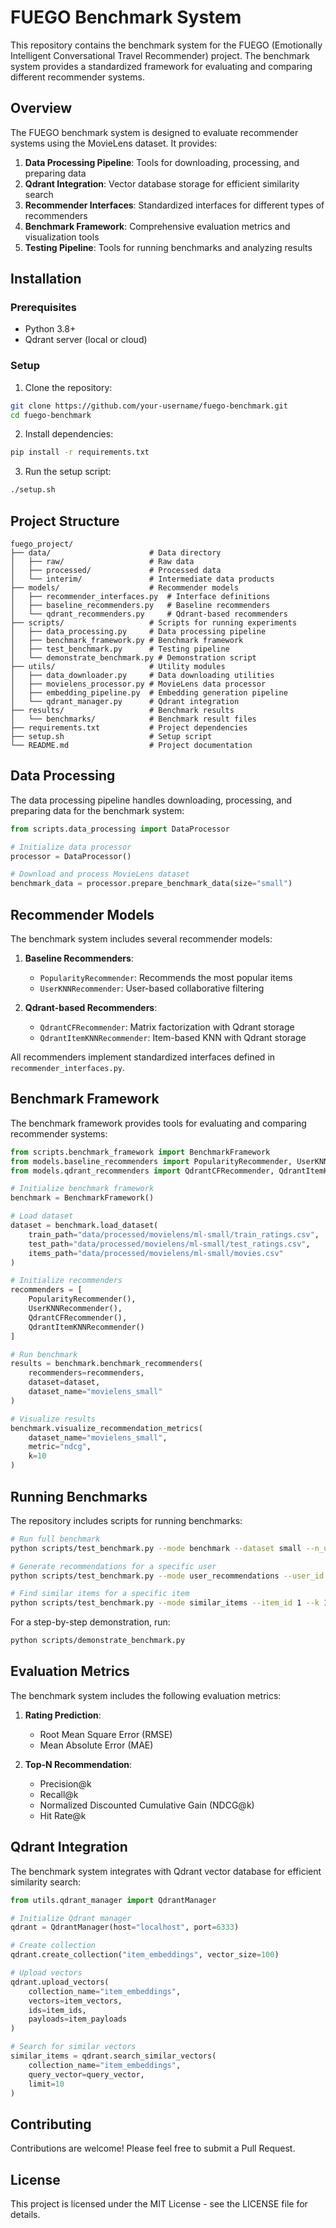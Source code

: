 # FUEGO Benchmark System

This repository contains the benchmark system for the FUEGO (Emotionally Intelligent Conversational Travel Recommender) project. The benchmark system provides a standardized framework for evaluating and comparing different recommender systems.

## Overview

The FUEGO benchmark system is designed to evaluate recommender systems using the MovieLens dataset. It provides:

1. **Data Processing Pipeline**: Tools for downloading, processing, and preparing data
2. **Qdrant Integration**: Vector database storage for efficient similarity search
3. **Recommender Interfaces**: Standardized interfaces for different types of recommenders
4. **Benchmark Framework**: Comprehensive evaluation metrics and visualization tools
5. **Testing Pipeline**: Tools for running benchmarks and analyzing results

## Installation

### Prerequisites

- Python 3.8+
- Qdrant server (local or cloud)

### Setup

1. Clone the repository:
```bash
git clone https://github.com/your-username/fuego-benchmark.git
cd fuego-benchmark
```

2. Install dependencies:
```bash
pip install -r requirements.txt
```

3. Run the setup script:
```bash
./setup.sh
```

## Project Structure

```
fuego_project/
├── data/                      # Data directory
│   ├── raw/                   # Raw data
│   ├── processed/             # Processed data
│   └── interim/               # Intermediate data products
├── models/                    # Recommender models
│   ├── recommender_interfaces.py  # Interface definitions
│   ├── baseline_recommenders.py   # Baseline recommenders
│   └── qdrant_recommenders.py     # Qdrant-based recommenders
├── scripts/                   # Scripts for running experiments
│   ├── data_processing.py     # Data processing pipeline
│   ├── benchmark_framework.py # Benchmark framework
│   ├── test_benchmark.py      # Testing pipeline
│   └── demonstrate_benchmark.py # Demonstration script
├── utils/                     # Utility modules
│   ├── data_downloader.py     # Data downloading utilities
│   ├── movielens_processor.py # MovieLens data processor
│   ├── embedding_pipeline.py  # Embedding generation pipeline
│   └── qdrant_manager.py      # Qdrant integration
├── results/                   # Benchmark results
│   └── benchmarks/            # Benchmark result files
├── requirements.txt           # Project dependencies
├── setup.sh                   # Setup script
└── README.md                  # Project documentation
```

## Data Processing

The data processing pipeline handles downloading, processing, and preparing data for the benchmark system:

```python
from scripts.data_processing import DataProcessor

# Initialize data processor
processor = DataProcessor()

# Download and process MovieLens dataset
benchmark_data = processor.prepare_benchmark_data(size="small")
```

## Recommender Models

The benchmark system includes several recommender models:

1. **Baseline Recommenders**:
   - `PopularityRecommender`: Recommends the most popular items
   - `UserKNNRecommender`: User-based collaborative filtering

2. **Qdrant-based Recommenders**:
   - `QdrantCFRecommender`: Matrix factorization with Qdrant storage
   - `QdrantItemKNNRecommender`: Item-based KNN with Qdrant storage

All recommenders implement standardized interfaces defined in `recommender_interfaces.py`.

## Benchmark Framework

The benchmark framework provides tools for evaluating and comparing recommender systems:

```python
from scripts.benchmark_framework import BenchmarkFramework
from models.baseline_recommenders import PopularityRecommender, UserKNNRecommender
from models.qdrant_recommenders import QdrantCFRecommender, QdrantItemKNNRecommender

# Initialize benchmark framework
benchmark = BenchmarkFramework()

# Load dataset
dataset = benchmark.load_dataset(
    train_path="data/processed/movielens/ml-small/train_ratings.csv",
    test_path="data/processed/movielens/ml-small/test_ratings.csv",
    items_path="data/processed/movielens/ml-small/movies.csv"
)

# Initialize recommenders
recommenders = [
    PopularityRecommender(),
    UserKNNRecommender(),
    QdrantCFRecommender(),
    QdrantItemKNNRecommender()
]

# Run benchmark
results = benchmark.benchmark_recommenders(
    recommenders=recommenders,
    dataset=dataset,
    dataset_name="movielens_small"
)

# Visualize results
benchmark.visualize_recommendation_metrics(
    dataset_name="movielens_small",
    metric="ndcg",
    k=10
)
```

## Running Benchmarks

The repository includes scripts for running benchmarks:

```bash
# Run full benchmark
python scripts/test_benchmark.py --mode benchmark --dataset small --n_users 100

# Generate recommendations for a specific user
python scripts/test_benchmark.py --mode user_recommendations --user_id 42 --k 10

# Find similar items for a specific item
python scripts/test_benchmark.py --mode similar_items --item_id 1 --k 10
```

For a step-by-step demonstration, run:

```bash
python scripts/demonstrate_benchmark.py
```

## Evaluation Metrics

The benchmark system includes the following evaluation metrics:

1. **Rating Prediction**:
   - Root Mean Square Error (RMSE)
   - Mean Absolute Error (MAE)

2. **Top-N Recommendation**:
   - Precision@k
   - Recall@k
   - Normalized Discounted Cumulative Gain (NDCG@k)
   - Hit Rate@k

## Qdrant Integration

The benchmark system integrates with Qdrant vector database for efficient similarity search:

```python
from utils.qdrant_manager import QdrantManager

# Initialize Qdrant manager
qdrant = QdrantManager(host="localhost", port=6333)

# Create collection
qdrant.create_collection("item_embeddings", vector_size=100)

# Upload vectors
qdrant.upload_vectors(
    collection_name="item_embeddings",
    vectors=item_vectors,
    ids=item_ids,
    payloads=item_payloads
)

# Search for similar vectors
similar_items = qdrant.search_similar_vectors(
    collection_name="item_embeddings",
    query_vector=query_vector,
    limit=10
)
```

## Contributing

Contributions are welcome! Please feel free to submit a Pull Request.

## License

This project is licensed under the MIT License - see the LICENSE file for details.
